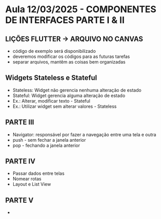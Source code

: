# Aula 12/03/2025 - COMPONENTES DE INTERFACES PARTE I & II
## LIÇÕES FLUTTER -> ARQUIVO NO CANVAS

- código de exemplo será disponibilizado 
- deveremos modificar os códigos para as futuras tarefas
- separar arquivos, mantêm as coisas bem organizadas

## Widgets Stateless e Stateful
- Stateless: Widget não gerencia nenhuma alteração de estado
- Stateful: Widget gerencia alguma alteração de estado
- Ex.: Alterar, modificar texto - Stateful
- Ex.: Utilizar widget sem alterar valores - Stateless

## PARTE III
- Navigator: responsável por fazer a navegação entre uma tela e outra
- push - sem fechar a janela anterior
- pop - fechando a janela anterior

## PARTE IV 
- Passar dados entre telas
- Nomear rotas
- Layout e List View

## PARTE V
-
